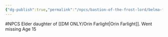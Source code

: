 ```yaml
---
{"dg-publish":true,"permalink":"/npcs/bastion-of-the-frost-lord/belma-farlight/"}
---
```


#NPCS
Elder daughter of [[DM ONLY/Orin Farlight\|Orin Farlight]]. Went missing
Age 15